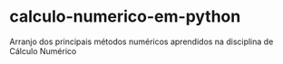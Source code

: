 # calculo-numerico-em-python
Arranjo dos principais métodos numéricos aprendidos na disciplina de Cálculo Numérico
